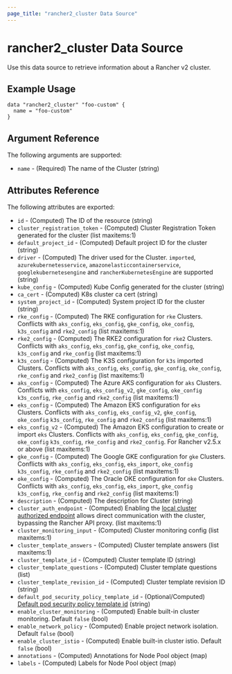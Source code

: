```yaml
---
page_title: "rancher2_cluster Data Source"
---
```


# rancher2\_cluster Data Source

Use this data source to retrieve information about a Rancher v2 cluster.

## Example Usage

```hcl
data "rancher2_cluster" "foo-custom" {
  name = "foo-custom"
}
```

## Argument Reference

The following arguments are supported:

* `name` - (Required) The name of the Cluster (string)

## Attributes Reference

The following attributes are exported:

* `id` - (Computed) The ID of the resource (string)
* `cluster_registration_token` - (Computed) Cluster Registration Token generated for the cluster (list maxitems:1)
* `default_project_id` - (Computed) Default project ID for the cluster (string)
* `driver` - (Computed) The driver used for the Cluster. `imported`, `azurekubernetesservice`, `amazonelasticcontainerservice`, `googlekubernetesengine` and `rancherKubernetesEngine` are supported (string)
* `kube_config` - (Computed) Kube Config generated for the cluster (string)
* `ca_cert` - (Computed) K8s cluster ca cert (string)
* `system_project_id` - (Computed) System project ID for the cluster (string)
* `rke_config` - (Computed) The RKE configuration for `rke` Clusters. Conflicts with `aks_config`, `eks_config`, `gke_config`, `oke_config`, `k3s_config` and `rke2_config` (list maxitems:1)
* `rke2_config` - (Computed) The RKE2 configuration for `rke2` Clusters. Conflicts with `aks_config`, `eks_config`, `gke_config`, `oke_config`, `k3s_config` and `rke_config` (list maxitems:1)
* `k3s_config` - (Computed) The K3S configuration for `k3s` imported Clusters. Conflicts with `aks_config`, `eks_config`, `gke_config`, `oke_config`, `rke_config` and `rke2_config` (list maxitems:1)
* `aks_config` - (Computed) The Azure AKS configuration for `aks` Clusters. Conflicts with `eks_config`, `eks_config_v2`, `gke_config`, `oke_config` `k3s_config`, `rke_config` and `rke2_config` (list maxitems:1)
* `eks_config` - (Computed) The Amazon EKS configuration for `eks` Clusters. Conflicts with `aks_config`, `eks_config_v2`, `gke_config`, `oke_config` `k3s_config`, `rke_config` and `rke2_config` (list maxitems:1)
* `eks_config_v2` - (Computed) The Amazon EKS configuration to create or import `eks` Clusters. Conflicts with `aks_config`, `eks_config`, `gke_config`, `oke_config` `k3s_config`, `rke_config` and `rke2_config`. For Rancher v2.5.x or above (list maxitems:1)
* `gke_config` - (Computed) The Google GKE configuration for `gke` Clusters. Conflicts with `aks_config`, `eks_config`, `eks_import`, `oke_config` `k3s_config`, `rke_config` and `rke2_config` (list maxitems:1)
* `oke_config` - (Computed) The Oracle OKE configuration for `oke` Clusters. Conflicts with `aks_config`, `eks_config`, `eks_import`, `gke_config` `k3s_config`, `rke_config` and `rke2_config` (list maxitems:1)
* `description` - (Computed) The description for Cluster (string)
* `cluster_auth_endpoint` - (Computed) Enabling the [local cluster authorized endpoint](https://rancher.com/docs/rancher/v2.x/en/cluster-provisioning/rke-clusters/options/#local-cluster-auth-endpoint) allows direct communication with the cluster, bypassing the Rancher API proxy. (list maxitems:1)
* `cluster_monitoring_input` - (Computed) Cluster monitoring config (list maxitems:1)
* `cluster_template_answers` - (Computed) Cluster template answers (list maxitems:1)
* `cluster_template_id` - (Computed) Cluster template ID (string)
* `cluster_template_questions` - (Computed) Cluster template questions (list)
* `cluster_template_revision_id` - (Computed) Cluster template revision ID (string)
* `default_pod_security_policy_template_id` - (Optional/Computed) [Default pod security policy template id](https://rancher.com/docs/rancher/v2.x/en/cluster-provisioning/rke-clusters/options/#pod-security-policy-support) (string)
* `enable_cluster_monitoring` - (Computed) Enable built-in cluster monitoring. Default `false` (bool)
* `enable_network_policy` - (Computed) Enable project network isolation. Default `false` (bool)
* `enable_cluster_istio` - (Computed) Enable built-in cluster istio. Default `false` (bool)
* `annotations` - (Computed) Annotations for Node Pool object (map)
* `labels` - (Computed) Labels for Node Pool object (map)
